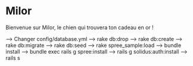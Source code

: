 # Milor
Bienvenue sur Milor, le chien qui trouvera ton cadeau en or ! 

--> Changer config/database.yml
--> rake db:drop
--> rake db:create
--> rake db:migrate
--> rake db:seed
--> rake spree_sample:load
--> bundle install
--> bundle exec rails g spree:install
--> rails g solidus:auth:install
--> rails s